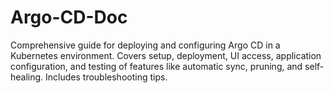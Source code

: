 # Argo-CD-Doc
Comprehensive guide for deploying and configuring Argo CD in a Kubernetes environment. Covers setup, deployment, UI access, application configuration, and testing of features like automatic sync, pruning, and self-healing. Includes troubleshooting tips.
